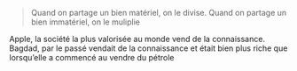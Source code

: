 >Quand on partage un bien matériel, on le divise. Quand on partage un bien immatériel, on le muliplie

Apple, la société la plus valorisée au monde vend de la connaissance. Bagdad, par le passé vendait de la connaissance et était bien plus riche que lorsqu’elle a commencé au vendre du pétrole